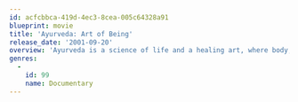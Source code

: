 ```yaml
---
id: acfcbbca-419d-4ec3-8cea-005c64328a91
blueprint: movie
title: 'Ayurveda: Art of Being'
release_date: '2001-09-20'
overview: 'Ayurveda is a science of life and a healing art, where body, mind and spirit are given equal importance. This voyage of thousands of miles across India and abroad takes you on a unique poetic journey, where we encounter remarkable men of medicine or simply a villager who lives in harmony with nature. "Hope is nature''s way of enabling us to survive so that we can discover nature itself."'
genres:
  -
    id: 99
    name: Documentary
---
```

